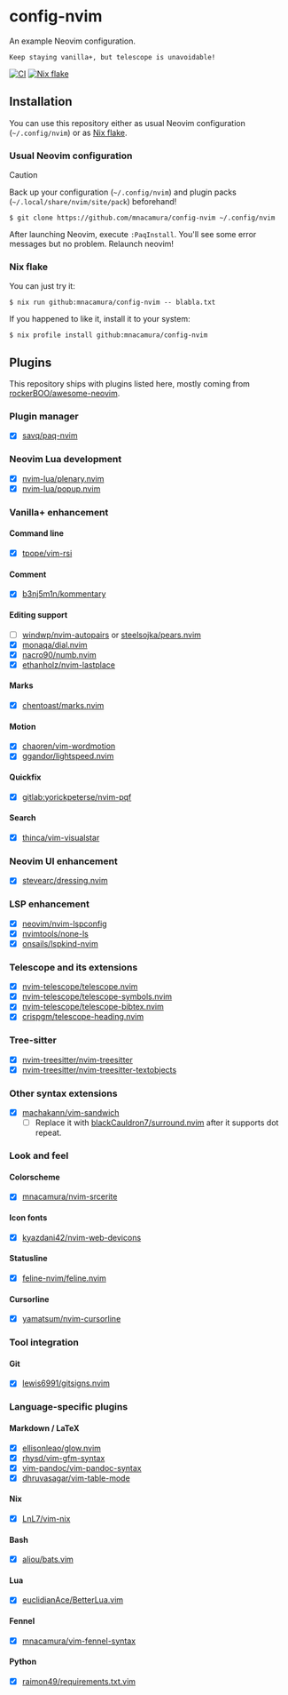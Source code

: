 # config-nvim

An example Neovim configuration.

    Keep staying vanilla+, but telescope is unavoidable!

[![CI][ci badge]][ci status]
[![Nix flake][nix badge]][nix status]

## Installation

You can use this repository either as usual Neovim configuration
(`~/.config/nvim`) or as [Nix flake][0].

### Usual Neovim configuration

> [!CAUTION]
> Back up your configuration (`~/.config/nvim`) and
> plugin packs (`~/.local/share/nvim/site/pack`) beforehand!

```console
$ git clone https://github.com/mnacamura/config-nvim ~/.config/nvim
```

After launching Neovim, execute `:PaqInstall`.
You'll see some error messages but no problem. Relaunch neovim!

### Nix flake

You can just try it:

```console
$ nix run github:mnacamura/config-nvim -- blabla.txt
```

If you happened to like it, install it to your system:

```console
$ nix profile install github:mnacamura/config-nvim
```

## Plugins

This repository ships with plugins listed here,
mostly coming from [rockerBOO/awesome-neovim][1].

### Plugin manager

- [x] [savq/paq-nvim][2]

### Neovim Lua development

- [x] [nvim-lua/plenary.nvim][19]
- [x] [nvim-lua/popup.nvim][20]

### Vanilla+ enhancement

#### Command line

- [x] [tpope/vim-rsi][38]

#### Comment

- [x] [b3nj5m1n/kommentary][27]

#### Editing support

- [ ] [windwp/nvim-autopairs][32] or [steelsojka/pears.nvim][33]
- [x] [monaqa/dial.nvim][34]
- [x] [nacro90/numb.nvim][36]
- [x] [ethanholz/nvim-lastplace][37]

#### Marks

- [x] [chentoast/marks.nvim][13]

#### Motion

- [x] [chaoren/vim-wordmotion][29]
- [x] [ggandor/lightspeed.nvim][30]

#### Quickfix

- [x] [gitlab:yorickpeterse/nvim-pqf][28]

#### Search

- [x] [thinca/vim-visualstar][31]

### Neovim UI enhancement

- [x] [stevearc/dressing.nvim][54]

### LSP enhancement

- [x] [neovim/nvim-lspconfig][3]
- [x] [nvimtools/none-ls][6]
- [x] [onsails/lspkind-nvim][5]

### Telescope and its extensions

- [x] [nvim-telescope/telescope.nvim][14]
- [x] [nvim-telescope/telescope-symbols.nvim][15]
- [x] [nvim-telescope/telescope-bibtex.nvim][45]
- [x] [crispgm/telescope-heading.nvim][44]

### Tree-sitter

- [x] [nvim-treesitter/nvim-treesitter][8]
- [x] [nvim-treesitter/nvim-treesitter-textobjects][9]

### Other syntax extensions

- [x] [machakann/vim-sandwich][10]
    + [ ] Replace it with [blackCauldron7/surround.nvim][51]
          after it supports dot repeat.

### Look and feel

#### Colorscheme

- [x] [mnacamura/nvim-srcerite][52]

#### Icon fonts

- [x] [kyazdani42/nvim-web-devicons][18]

#### Statusline

- [x] [feline-nvim/feline.nvim][22]

#### Cursorline

- [x] [yamatsum/nvim-cursorline][23]

### Tool integration

#### Git

- [x] [lewis6991/gitsigns.nvim][24]

### Language-specific plugins

#### Markdown / LaTeX

- [x] [ellisonleao/glow.nvim][40]
- [x] [rhysd/vim-gfm-syntax][41]
- [x] [vim-pandoc/vim-pandoc-syntax][42]
- [x] [dhruvasagar/vim-table-mode][43]

#### Nix

- [x] [LnL7/vim-nix][46]

#### Bash

- [x] [aliou/bats.vim][47]

#### Lua

- [x] [euclidianAce/BetterLua.vim][49]

#### Fennel

- [x] [mnacamura/vim-fennel-syntax][50]

#### Python

- [x] [raimon49/requirements.txt.vim][53]


[0]: https://nixos.wiki/wiki/Flakes
[1]: https://github.com/rockerBOO/awesome-neovim
[2]: https://github.com/savq/paq-nvim
[3]: https://github.com/neovim/nvim-lspconfig
[5]: https://github.com/onsails/lspkind-nvim
[6]: https://github.com/nvimtools/none-ls.nvim
[8]: https://github.com/nvim-treesitter/nvim-treesitter
[9]: https://github.com/nvim-treesitter/nvim-treesitter-textobjects
[10]: https://github.com/machakann/vim-sandwich
[13]: https://github.com/chentoast/marks.nvim
[14]: https://github.com/nvim-telescope/telescope.nvim
[15]: https://github.com/nvim-telescope/telescope-symbols.nvim
[16]: https://github.com/Iron-E/nvim-highlite
[17]: https://github.com/srcery-colors/srcery-vim
[18]: https://github.com/kyazdani42/nvim-web-devicons
[19]: https://github.com/nvim-lua/plenary.nvim
[20]: https://github.com/nvim-lua/popup.nvim
[22]: https://github.com/feline-nvim/feline.nvim
[23]: https://github.com/yamatsum/nvim-cursorline
[24]: https://github.com/lewis6991/gitsigns.nvim
[27]: https://github.com/b3nj5m1n/kommentary
[28]: https://gitlab.com/yorickpeterse/nvim-pqf
[29]: https://github.com/chaoren/vim-wordmotion
[30]: https://github.com/ggandor/lightspeed.nvim
[31]: https://github.com/thinca/vim-visualstar
[32]: https://github.com/windwp/nvim-autopairs
[33]: https://github.com/steelsojka/pears.nvim
[34]: https://github.com/monaqa/dial.nvim
[36]: https://github.com/nacro90/numb.nvim
[37]: https://github.com/ethanholz/nvim-lastplace
[38]: https://github.com/tpope/vim-rsi
[40]: https://github.com/ellisonleao/glow.nvim
[41]: https://github.com/rhysd/vim-gfm-syntax
[42]: https://github.com/vim-pandoc/vim-pandoc-syntax
[43]: https://github.com/dhruvasagar/vim-table-mode
[44]: https://github.com/crispgm/telescope-heading.nvim
[45]: https://github.com/nvim-telescope/telescope-bibtex.nvim
[46]: https://github.com/LnL7/vim-nix
[47]: https://github.com/aliou/bats.vim
[49]: https://github.com/euclidianAce/BetterLua.vim
[50]: https://github.com/mnacamura/vim-fennel-syntax
[51]: https://github.com/blackCauldron7/surround.nvim
[52]: https://github.com/mnacamura/nvim-srcerite
[53]: https://github.com/raimon49/requirements.txt.vim
[54]: https://github.com/stevearc/dressing.nvim

[ci badge]: https://github.com/mnacamura/config-nvim/actions/workflows/ci.yml/badge.svg
[ci status]: https://github.com/mnacamura/config-nvim/actions/workflows/ci.yml
[nix badge]: https://github.com/mnacamura/config-nvim/actions/workflows/nix.yml/badge.svg
[nix status]: https://github.com/mnacamura/config-nvim/actions/workflows/nix.yml

<!-- vim: set ft=markdown.gfm tw=80: -->

